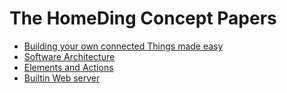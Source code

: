 # The HomeDing Concept Papers

+ [Building your own connected Things made easy](HomeDingConceptPaper01)
+ [Software Architecture](HomeDingConceptPaper02)
+ [Elements and Actions](HomeDingConceptPaper03)
+ [Builtin Web server](WebServer)